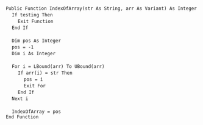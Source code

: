 &nbsp;  &nbsp;  &nbsp;  &nbsp;  
`Public Function IndexOfArray(str As String, arr As Variant) As Integer`  
&nbsp;&nbsp;&nbsp;&nbsp;`If testing Then`  
&nbsp;&nbsp;&nbsp;&nbsp;&nbsp;&nbsp;&nbsp;&nbsp;`Exit Function`  
&nbsp;&nbsp;&nbsp;&nbsp;`End If`  
&nbsp;  &nbsp;  &nbsp;  &nbsp;  
&nbsp;&nbsp;&nbsp;&nbsp;`Dim pos As Integer`  
&nbsp;&nbsp;&nbsp;&nbsp;`pos = -1`  
&nbsp;&nbsp;&nbsp;&nbsp;`Dim i As Integer`  
&nbsp;  &nbsp;  &nbsp;  &nbsp;  
&nbsp;&nbsp;&nbsp;&nbsp;`For i = LBound(arr) To UBound(arr)`  
&nbsp;&nbsp;&nbsp;&nbsp;&nbsp;&nbsp;&nbsp;&nbsp;`If arr(i) = str Then`  
&nbsp;&nbsp;&nbsp;&nbsp;&nbsp;&nbsp;&nbsp;&nbsp;&nbsp;&nbsp;&nbsp;&nbsp;`pos = i`  
&nbsp;&nbsp;&nbsp;&nbsp;&nbsp;&nbsp;&nbsp;&nbsp;&nbsp;&nbsp;&nbsp;&nbsp;`Exit For`  
&nbsp;&nbsp;&nbsp;&nbsp;&nbsp;&nbsp;&nbsp;&nbsp;`End If`  
&nbsp;&nbsp;&nbsp;&nbsp;`Next i`  
&nbsp;  &nbsp;  &nbsp;  &nbsp;  
&nbsp;&nbsp;&nbsp;&nbsp;`IndexOfArray = pos`  
`End Function`  

